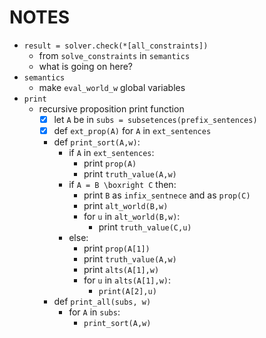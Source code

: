 # NOTES

- `result = solver.check(*[all_constraints])`
  - from `solve_constraints` in `semantics`
  - what is going on here?
- `semantics`
  - make `eval_world_w` global variables
- `print`
  - recursive proposition print function
    - [x] let `A` be in `subs = subsetences(prefix_sentences)`
    - [x] def `ext_prop(A)` for `A` in `ext_sentences`
    - def `print_sort(A,w)`:
        - if `A` in `ext_sentences`:
          - print `prop(A)`
          - print `truth_value(A,w)`
        - if `A = B \boxright C` then:
          - print `B` as `infix_sentnece` and as `prop(C)`
          - print `alt_world(B,w)`
          - for `u` in `alt_world(B,w)`:
            - print `truth_value(C,u)`
        <!-- - elif `A[1]` not in `ext_sentences`: -->
        <!--   - `ERROR` and `break` -->
        - else:
          - print `prop(A[1])`
          - print `truth_value(A,w)`
          - print `alts(A[1],w)`
          - for `u` in `alts(A[1],w)`:
            - `print(A[2],u)`
    - def `print_all(subs, w)`
      - for `A` in `subs`:
        - `print_sort(A,w)`
